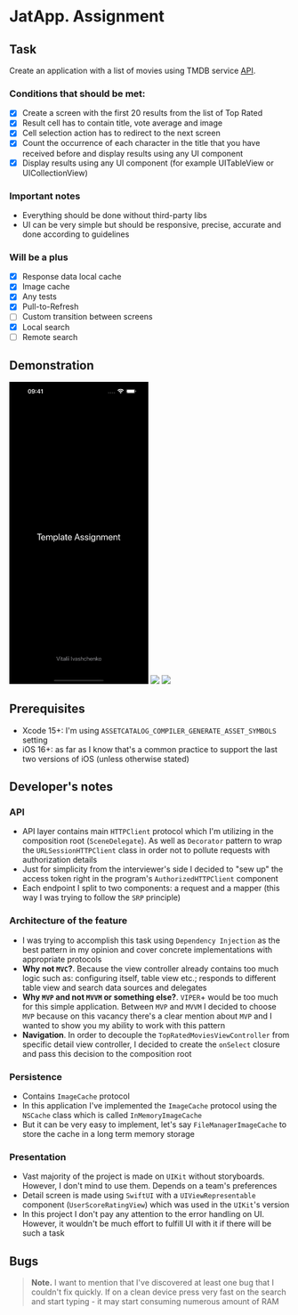 # JatApp. Assignment

## Task
Create an application with a list of movies using TMDB service [API](https://developer.themoviedb.org/docs).

### Conditions that should be met:
- [x] Create a screen with the first 20 results from the list of Top Rated
- [x] Result cell has to contain title, vote average and image
- [x] Cell selection action has to redirect to the next screen
- [x] Count the occurrence of each character in the title that you have received before and display results using any UI component
- [x] Display results using any UI component (for example UITableView or UICollectionView)

### Important notes
- Everything should be done without third-party libs
- UI can be very simple but should be responsive, precise, accurate and done according to guidelines

### Will be a plus
- [x] Response data local cache
- [x] Image cache
- [x] Any tests
- [x] Pull-to-Refresh
- [ ] Custom transition between screens
- [x] Local search
- [ ] Remote search

## Demonstration
<p>
  <img src='README/img1.png' width='250'>
  <img src='README/img2.png' width='250'>
  <img src='README/img3.png' width='250'>
</p>

## Prerequisites
- Xcode 15+: I'm using `ASSETCATALOG_COMPILER_GENERATE_ASSET_SYMBOLS` setting
- iOS 16+: as far as I know that's a common practice to support the last two versions of iOS (unless otherwise stated)

## Developer's notes

### API
- API layer contains main `HTTPClient` protocol which I'm utilizing in the composition root (`SceneDelegate`). As well as `Decorator` pattern to wrap the `URLSessionHTTPClient` class in order not to pollute requests with authorization details
- Just for simplicity from the interviewer's side I decided to "sew up" the access token right in the program's `AuthorizedHTTPClient` component
- Each endpoint I split to two components: a request and a mapper (this way I was trying to follow the `SRP` principle)

### Architecture of the feature
- I was trying to accomplish this task using `Dependency Injection` as the best pattern in my opinion and cover concrete implementations with appropriate protocols
- **Why not `MVC`?**. Because the view controller already contains too much logic such as: configuring itself, table view etc.; responds to different table view and search data sources and delegates
- **Why `MVP` and not `MVVM` or something else?**. `VIPER`+ would be too much for this simple application. Between `MVP` and `MVVM` I decided to choose `MVP` because on this vacancy there's a clear mention about `MVP` and I wanted to show you my ability to work with this pattern
- **Navigation**. In order to decouple the `TopRatedMoviesViewController` from specific detail view controller, I decided to create the `onSelect` closure and pass this decision to the composition root

### Persistence
- Contains `ImageCache` protocol
- In this application I've implemented the `ImageCache` protocol using the `NSCache` class which is called `InMemoryImageCache`
- But it can be very easy to implement, let's say `FileManagerImageCache` to store the cache in a long term memory storage

### Presentation
- Vast majority of the project is made on `UIKit` without storyboards. However, I don't mind to use them. Depends on a team's preferences
- Detail screen is made using `SwiftUI` with a `UIViewRepresentable` component (`UserScoreRatingView`) which was used in the `UIKit`'s version
- In this project I don't pay any attention to the error handling on UI. However, it wouldn't be much effort to fulfill UI with it if there will be such a task

## Bugs
> **Note.**
> I want to mention that I've discovered at least one bug that I couldn't fix quickly. If on a clean device press very fast on the search and start typing - it may start consuming numerous amount of RAM

